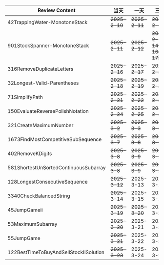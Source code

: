 | **Review Content**                     | **当天**        | **一天**        | **三天**                   | **7天**        | **15天**       | **30天**       |
|----------------------------------------|---------------|---------------|--------------------------|---------------|---------------|---------------|
| 42TrappingWater-MonotoneStack          | ~~2025-2-10~~ | ~~2025-2-11~~ | ~~2025-2-13~~            | ~~2025-2-17~~ | ~~2025-2-25~~ | 2025-3-11     |
| 901StockSpanner-MonotoneStack          | ~~2025-2-11~~ | ~~2025-2-12~~ | ~~2025-2-14(2-16&2-17)~~ | ~~2025-2-18~~ | ~~2025-2-26~~ | ~~2025-3-12~~ |
| 316RemoveDuplicateLetters              | ~~2025-2-16~~ | ~~2025-2-17~~ | ~~2025-2-19~~            | ~~2025-2-23~~ | ~~2025-3-3~~  | 2025-3-18     |
| 32Longest-Valid-Parentheses            | ~~2025-2-18~~ | ~~2025-2-19~~ | ~~2025-2-21~~            | ~~2025-2-25~~ | ~~2025-3-5~~  | 2025-3-20     |
| 71SimplifyPath                         | ~~2025-2-21~~ | ~~2025-2-22~~ | ~~2025-2-24~~            | ~~2025-2-28~~ | ~~2025-3-8~~  | 2025-3-23     |
| 150EvaluateReversePolishNotation       | ~~2025-2-24~~ | ~~2025-2-25~~ | ~~2025-2-27~~            | ~~2025-3-1~~  | 2025-3-11     | 2025-3-26     |
| 321CreateMaximumNumber                 | ~~2025-3-2~~  | ~~2025-3-3~~  | ~~2025-3-5~~             | 2025-3-9      | 2025-3-16     | 2025-4-2      |
| 1673FindMostCompetitiveSubSequence     | ~~2025-3-7~~  | ~~2025-3-8~~  | ~~2025-3-10~~            | 2025-3-14     | 2025-3-22     | 2025-4-7      |
| 402RemoveKDigits                       | ~~2025-3-8~~  | ~~2025-3-9~~  | ~~2025-3-11~~            | 2025-3-15     | 2025-3-23     | 2025-4-8      |
| 581ShortestUnSortedContinuousSubarray  | ~~2025-3-8~~  | ~~2025-3-9~~  | ~~2025-3-11~~            | 2025-3-15     | 2025-3-23     | 2025-4-8      |
| 128LongestConsecutiveSequence          | ~~2025-3-12~~ | 2025-3-13     | 2025-3-14                | 2025-3-19     | 2025-3-27     | 2025-4-13     |
| 3340CheckBalancedString                | ~~2025-3-14~~ | 2025-3-15     | 2025-3-16                | 2025-3-21     | 2025-3-29     | 2025-4-15     |
| 45JumpGameii                           | ~~2025-3-19~~ | ~~2025-3-20~~ | 2025-3-22                | 2025-3-26     | 2025-4-12     | 2025-4-27     |
| 53MaximumSubarray                      | ~~2025-3-20~~ | 2025-3-21     | 2025-3-23                | 2025-3-27     | 2025-4-13     | 2025-4-28     |
| 55JumpGame                             | ~~2025-3-21~~ | 2025-3-22     | 2025-3-24                | 2025-3-28     | 2025-4-14     | 2025-4-29     |
| 122BestTimeToBuyAndSellStockIISolution | ~~2025-3-23~~ | 2025-3-24     | 2025-3-26                | 2025-3-30     | 2025-4-16     | 2025-5-1      |